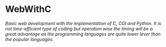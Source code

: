# WebWithC



###### Basic web development with the implementation of C, CGI and Python. It is not time-efficient type of coding but operation wise the timing will be a great advantage as the programming languages are quite lower lever than the popular languages. 
